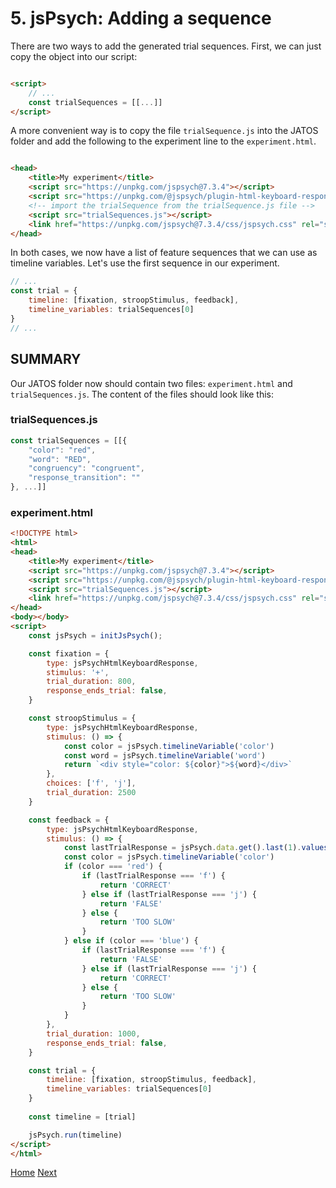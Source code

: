 # 5. jsPsych: Adding a sequence

There are two ways to add the generated trial sequences. First, we can just copy the object into our
script:

```html

<script>
    // ...
    const trialSequences = [[...]]
</script>
```

A more convenient way is to copy the file `trialSequence.js` into the JATOS folder and add the
following to the experiment line to the `experiment.html`.

```html

<head>
    <title>My experiment</title>
    <script src="https://unpkg.com/jspsych@7.3.4"></script>
    <script src="https://unpkg.com/@jspsych/plugin-html-keyboard-response@1.1.3"></script>
    <!-- import the trialSequence from the trialSequence.js file -->
    <script src="trialSequences.js"></script>
    <link href="https://unpkg.com/jspsych@7.3.4/css/jspsych.css" rel="stylesheet" type="text/css"/>
</head>
```

In both cases, we now have a list of feature sequences that we can use as timeline variables. Let's
use the first sequence in our experiment.

```javascript
// ...
const trial = {
    timeline: [fixation, stroopStimulus, feedback],
    timeline_variables: trialSequences[0]
}
// ...
```

## SUMMARY

Our JATOS folder now should contain two files: `experiment.html` and `trialSequences.js`.
The content of the files should look like this:

### trialSequences.js

```javascript
const trialSequences = [[{
    "color": "red",
    "word": "RED",
    "congruency": "congruent",
    "response_transition": ""
}, ...]]
```

### experiment.html
```html
<!DOCTYPE html>
<html>
<head>
    <title>My experiment</title>
    <script src="https://unpkg.com/jspsych@7.3.4"></script>
    <script src="https://unpkg.com/@jspsych/plugin-html-keyboard-response@1.1.3"></script>
    <script src="trialSequences.js"></script>
    <link href="https://unpkg.com/jspsych@7.3.4/css/jspsych.css" rel="stylesheet" type="text/css"/>
</head>
<body></body>
<script>
    const jsPsych = initJsPsych();

    const fixation = {
        type: jsPsychHtmlKeyboardResponse,
        stimulus: '+',
        trial_duration: 800,
        response_ends_trial: false,
    }

    const stroopStimulus = {
        type: jsPsychHtmlKeyboardResponse,
        stimulus: () => {
            const color = jsPsych.timelineVariable('color')
            const word = jsPsych.timelineVariable('word')
            return `<div style="color: ${color}">${word}</div>`
        },
        choices: ['f', 'j'],
        trial_duration: 2500
    }

    const feedback = {
        type: jsPsychHtmlKeyboardResponse,
        stimulus: () => {
            const lastTrialResponse = jsPsych.data.get().last(1).values()[0].response
            const color = jsPsych.timelineVariable('color')
            if (color === 'red') {
                if (lastTrialResponse === 'f') {
                    return 'CORRECT'
                } else if (lastTrialResponse === 'j') {
                    return 'FALSE'
                } else {
                    return 'TOO SLOW'
                }
            } else if (color === 'blue') {
                if (lastTrialResponse === 'f') {
                    return 'FALSE'
                } else if (lastTrialResponse === 'j') {
                    return 'CORRECT'
                } else {
                    return 'TOO SLOW'
                }
            }
        },
        trial_duration: 1000,
        response_ends_trial: false,
    }

    const trial = {
        timeline: [fixation, stroopStimulus, feedback],
        timeline_variables: trialSequences[0]
    }
    
    const timeline = [trial]

    jsPsych.run(timeline)
</script>
</html>
```

[Home](index.md) [Next](jatosUsingVariables.md)
